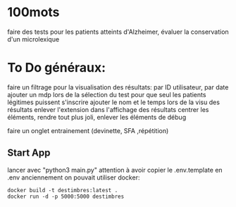 # 100mots

faire des tests pour les patients atteints d'Alzheimer, évaluer la conservation d'un microlexique

# To Do généraux:

faire un filtrage pour la visualisation des résultats: par ID utilisateur, par date
ajouter un mdp lors de la sélection du test pour que seul les patients légitimes puissent s'inscrire
ajouter le nom et le temps lors de la visu des résultats
enlever l'extension dans l'affichage des résultats
centrer les éléments, rendre tout plus joli, enlever les éléments de débug

faire un onglet entrainement (devinette, SFA ,répétition)

## Start App
lancer avec "python3 main.py"
attention à avoir copier le .env.template en .env 
anciennement on pouvait utiliser docker:
```
docker build -t destimbres:latest .
docker run -d -p 5000:5000 destimbres
```
